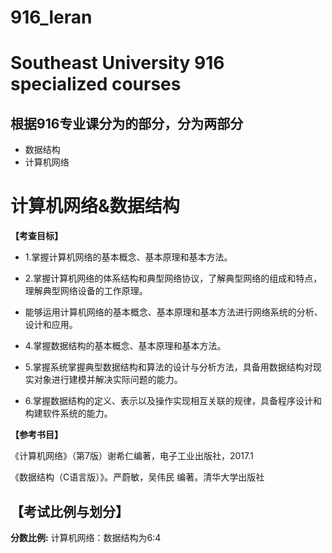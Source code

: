 # 916_leran
# Southeast University 916 specialized courses
## 根据916专业课分为的部分，分为两部分
+ 数据结构
+ 计算机网络
# 计算机网络&数据结构
__【考查目标】__

+ 1.掌握计算机网络的基本概念、基本原理和基本方法。

+ 2.掌握计算机网络的体系结构和典型网络协议，了解典型网络的组成和特点，理解典型网络设备的工作原理。

+ 能够运用计算机网络的基本概念、基本原理和基本方法进行网络系统的分析、设计和应用。

+ 4.掌握数据结构的基本概念、基本原理和基本方法。

+ 5.掌握系统掌握典型数据结构和算法的设计与分析方法，具备用数据结构对现实对象进行建模并解决实际问题的能力。

+ 6.掌握数据结构的定义、表示以及操作实现相互关联的规律，具备程序设计和构建软件系统的能力。

__【参考书目】__

《计算机网络》（第7版）谢希仁编著，电子工业出版社，2017.1

《数据结构（C语言版）》。严蔚敏，吴伟民 编著。清华大学出版社

## 【考试比例与划分】
__分数比例:__ 计算机网络：数据结构为6:4
